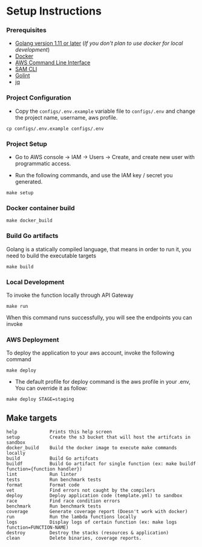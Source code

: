 # Setup Instructions

### Prerequisites

* [Golang version 1.11 or later](https://golang.org/doc/install) (_If you don't plan to use docker for local development_)
* [Docker](https://docs.docker.com/install)
* [AWS Command Line Interface](https://docs.aws.amazon.com/cli/latest/userguide/installing.html)
* [SAM CLI](https://aws.amazon.com/serverless/sam/)
* [Golint](https://github.com/golang/lint)
* [jq](https://stedolan.github.io/jq/)


### Project Configuration

- Copy the `configs/.env.example` variable file to `configs/.env` and change the project name, username, aws profile.
```
cp configs/.env.example configs/.env
```

### Project Setup
- Go to AWS console -> IAM -> Users -> Create, and create new user with programmatic access.

- Run the following commands, and use the IAM key / secret you generated.
```
make setup
```

### Docker container build
```
make docker_build
```

### Build Go artifacts
Golang is a statically compiled language, that means in order to run it, you need to build the executable targets
```
make build
```

### Local Development
To invoke the function locally through API Gateway
```
make run
```
When this command runs successfully, you will see the endpoints you can invoke


### AWS Deployment
To deploy the application to your aws account, invoke the following command
```
make deploy
```

- The default profile for deploy command is the aws profile in your .env, You can override it as follow:
```
make deploy STAGE=staging
```

## Make targets
```
help            Prints this help screen
setup           Create the s3 bucket that will host the artifcats in sandbox
docker_build    Build the docker image to execute make commands locally
build           Build Go artifcats
buildf          Build Go artifact for single function (ex: make buildf function={function handler})
lint            Run linter
tests           Run benchmark tests
format          Format code
vet             Find errors not caught by the compilers
deploy          Deploy application code (template.yml) to sandbox
race            Find race condition errors
benchmark       Run benchmark tests
coverage        Generate coverage report (Doesn't work with docker)
run             Run the lambda functions locally
logs            Display logs of certain function (ex: make logs function=FUNCTION-NAME)
destroy         Destroy the stacks (resources & application)
clean           Delete binaries, coverage reports.
```

